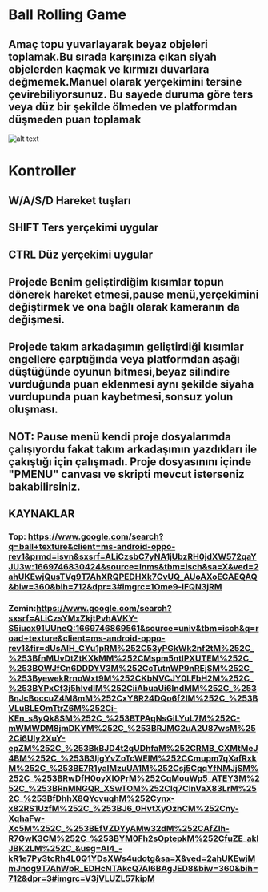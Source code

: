 # Ball Rolling Game


## Amaç topu yuvarlayarak beyaz objeleri toplamak.Bu sırada karşınıza çıkan siyah objelerden kaçmak ve kırmızı duvarlara değmemek.Manuel olarak yerçekimini tersine çevirebiliyorsunuz. Bu sayede duruma göre ters veya düz bir şekilde ölmeden ve platformdan düşmeden puan toplamak

![alt text](https://imgyukle.com/f/2022/11/29/JHrG3Y.png)

# Kontroller
## W/A/S/D Hareket tuşları
## SHIFT Ters yerçekimi uygular
## CTRL Düz yerçekimi uygular

## Projede Benim geliştirdiğim kısımlar topun dönerek hareket etmesi,pause menü,yerçekimini değiştirmek ve ona bağlı olarak kameranın da değişmesi.

## Projede takım arkadaşımın geliştirdiği kısımlar engellere çarptığında veya platformdan aşağı düştüğünde oyunun bitmesi,beyaz silindire vurduğunda puan eklenmesi aynı şekilde siyaha vurdupunda puan kaybetmesi,sonsuz yolun oluşması.

## NOT: Pause menü kendi proje dosyalarımda çalışıyordu fakat takım arkadaşımın yazdıkları ile çakıştığı için çalışmadı. Proje dosyasınını içinde "PMENU" canvası ve skripti mevcut isterseniz bakabilirsiniz.

## KAYNAKLAR
### Top: https://www.google.com/search?q=ball+texture&client=ms-android-oppo-rev1&prmd=isvn&sxsrf=ALiCzsbC7yNA1jUbzRH0jdXW572qaYJU3w:1669746830424&source=lnms&tbm=isch&sa=X&ved=2ahUKEwjQusTVg9T7AhXRQPEDHXk7CvUQ_AUoAXoECAEQAQ&biw=360&bih=712&dpr=3#imgrc=1Ome9-iFQN3jRM

### Zemin:https://www.google.com/search?sxsrf=ALiCzsYMxZkjtPvhAVKY-S5iuox91UUneQ:1669746869561&source=univ&tbm=isch&q=road+texture&client=ms-android-oppo-rev1&fir=dUsAIH_CYu1pRM%252C53yPGkWk2nf2tM%252C_%253BfnMUvDtZtKXkMM%252CMspm5ntIPXUTEM%252C_%253BOWJfCn6DDDYV3M%252CcTutnWP9nREjSM%252C_%253ByewekRrnoWxt9M%252CKbNVCJY0LFbH2M%252C_%253BYPxCf3j5hlvdIM%252CiiAbuaUi6IndMM%252C_%253BnJcBoccuZ4M8mM%252CxY8R24DQo6f2IM%252C_%253BVLuBLEOmTtrZ6M%252Ci-KEn_s8yQk8SM%252C_%253BTPAqNsGiLYuL7M%252C-mWMWDM8jmDKYM%252C_%253BRJMG2uA2U87wsM%252Ci6Uly2XuY-epZM%252C_%253BkBJD4t2gUDhfaM%252CRMB_CXMtMeJ4BM%252C_%253B3ljgYvZoTcWElM%252CCmupm7qXafRxkM%252C_%253BE7R1yalMzuUA1M%252Csj5CqqYfNMJjSM%252C_%253BRwDfH0oyXIOPrM%252CqMouWp5_ATEY3M%252C_%253BRnMNGQR_XSwTOM%252CIq7ClnVaX83LrM%252C_%253BfDhhX8QYcvuqhM%252Cynx-x82RS1UzfM%252C_%253BJ6_0HvtXyOzhCM%252Cny-XqhaFw-Xc5M%252C_%253BEfVZDYyAMw32dM%252CAfZIh-R7GwK3CM%252C_%253BYM0Fh2sOptepkM%252CfuZE_aklJBK2LM%252C_&usg=AI4_-kR1e7Py3tcRh4L0Q1YDsXWs4udotg&sa=X&ved=2ahUKEwjMmJnog9T7AhWpR_EDHcNTAkcQ7Al6BAgJED8&biw=360&bih=712&dpr=3#imgrc=V3jVLUZL57kipM
